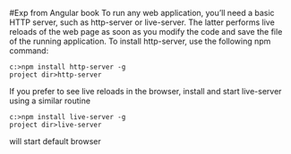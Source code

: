 #Exp from Angular book
To run any web application, you’ll need a basic HTTP server, such as http-server or
live-server. The latter performs live reloads of the web page as soon as you modify the
code and save the file of the running application.
To install http-server, use the following npm command:

    c:>npm install http-server -g
    project dir>http-server

If you prefer to see live reloads in the browser, install and start live-server using a similar routine

    c:>npm install live-server -g
    project dir>live-server

will start default browser

